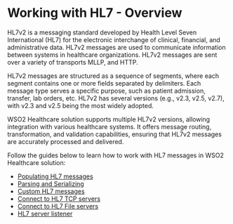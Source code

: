 # Working with HL7 - Overview

HL7v2 is a messaging standard developed by Health Level Seven International (HL7) for the electronic interchange of clinical, financial, and administrative data. HL7v2 messages are used to communicate information between systems in healthcare organizations. HL7v2 messages are sent over a variety of transports MLLP, and HTTP.

HL7v2 messages are structured as a sequence of segments, where each segment contains one or more fields separated by delimiters. Each message type serves a specific purpose, such as patient admission, transfer, lab orders, etc. HL7v2 has several versions (e.g., v2.3, v2.5, v2.7), with v2.3 and v2.5 being the most widely adopted.

WSO2 Healthcare solution supports multiple HL7v2 versions, allowing integration with various healthcare systems. It offers message routing, transformation, and validation capabilities, ensuring that HL7v2 messages are accurately processed and delivered.

Follow the guides below to learn how to work with HL7 messages in WSO2 Healthcare solution:

  - [Populating HL7 messages](../../hl7/guides/populating-hl7-message.md)
  - [Parsing and Serializing](../../hl7/guides/parsing-and-serializing.md)
  - [Custom HL7 messages](../../hl7/guides/custom-hl7-message.md)
  - [Connect to HL7 TCP servers](../../hl7/guides/connect-to-hl7-tcp-servers.md)
  - [Connect to HL7 File servers](../../hl7/guides/connect-to-hl7-file-servers.md)
  - [HL7 server listener](../../hl7/guides/hl7-server-listener.md)
